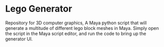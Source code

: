 # Lego Generator
 Repository for 3D computer graphics,
A Maya python script that will generate a multitude 
of different lego block meshes in Maya.
Simply open the script in the Maya script editor, and
run the code to bring up the generator UI.